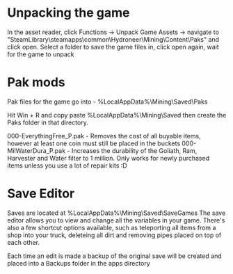 # Unpacking the game

In the asset reader, click Functions -> Unpack Game Assets -> navigate to "SteamLibrary\steamapps\common\Hydroneer\Mining\Content\Paks" and click open. Select a folder to save the game files in, click open again, wait for the game to unpack

# Pak mods

Pak files for the game go into - %LocalAppData%\Mining\Saved\Paks

Hit Win + R and copy paste %LocalAppData%\Mining\Saved then create the Paks folder in that directory.

000-EverythingFree_P.pak - Removes the cost of all buyable items, however at least one coin must still be placed in the buckets
000-MilWaterDura_P.pak - Increases the durability of the Goliath, Ram, Harvester and Water filter to 1 million. Only works for newly purchased items unless you use a lot of repair kits :D

# Save Editor
Saves are located at %LocalAppData%\Mining\Saved\SaveGames
The save editor allows you to view and change all the variables in your game. There's also a few shortcut options available, such as teleporting all items from a shop into your truck, deleteing all dirt and removing pipes placed on top of each other.

Each time an edit is made a backup of the original save will be created and placed into a Backups folder in the apps directory
